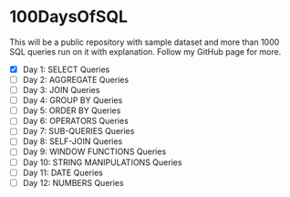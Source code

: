 # 100DaysOfSQL
This will be a public repository with sample dataset and more than 1000 SQL queries run on it with explanation. Follow my GitHub page for more.

- [x] Day 1: SELECT Queries
- [ ] Day 2: AGGREGATE Queries
- [ ] Day 3: JOIN Queries
- [ ] Day 4: GROUP BY Queries
- [ ] Day 5: ORDER BY Queries
- [ ] Day 6: OPERATORS Queries
- [ ] Day 7: SUB-QUERIES Queries
- [ ] Day 8: SELF-JOIN Queries
- [ ] Day 9: WINDOW FUNCTIONS Queries
- [ ] Day 10: STRING MANIPULATIONS Queries
- [ ] Day 11: DATE Queries
- [ ] Day 12: NUMBERS Queries
